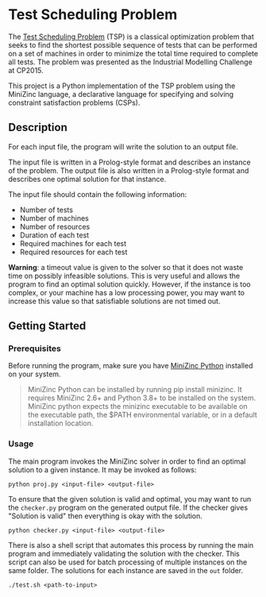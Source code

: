 # Test Scheduling Problem

The [Test Scheduling Problem](https://www.csplib.org/Problems/prob073/)
(TSP) is a classical optimization problem that seeks to find the
shortest possible sequence of tests that can be performed on a
set of machines in order to minimize the total time required to
complete all tests. The problem was presented as the
Industrial Modelling Challenge at CP2015.

This project is a Python implementation of the TSP problem using
the MiniZinc language, a declarative language for specifying
and solving constraint satisfaction problems (CSPs).

## Description

For each input file, the program will write the solution to an output file.

The input file is written in a Prolog-style format and describes
an instance of the problem. The output file is also written in a
Prolog-style format and describes one optimal solution for that
instance.

The input file should contain the following information:
* Number of tests
* Number of machines
* Number of resources
* Duration of each test
* Required machines for each test
* Required resources for each test

**Warning**: a timeout value is given to the solver so that
it does not waste time on possibly infeasible solutions. This
is very useful and allows the program to find an optimal solution
quickly. However, if the instance is too complex, or your machine
has a low processing power, you may want to increase this value
so that satisfiable solutions are not timed out.

## Getting Started

### Prerequisites

Before running the program, make sure you have
[MiniZinc Python](https://github.com/MiniZinc/minizinc-python?tab=readme-ov-file#installation)
installed on your system.

> MiniZinc Python can be installed by running pip install minizinc.
> It requires MiniZinc 2.6+ and Python 3.8+ to be installed on the system.
> MiniZinc python expects the minizinc executable to be available on the
> executable path, the $PATH environmental variable, or in a default
> installation location.

### Usage

The main program invokes the MiniZinc solver in order to find
an optimal solution to a given instance. It may be invoked as follows:

```shell
python proj.py <input-file> <output-file>
```

To ensure that the given solution is valid and optimal, you
may want to run the `checker.py` program on the generated output
file. If the checker gives "Solution is valid" then everything is
okay with the solution.

```shell
python checker.py <input-file> <output-file>
```

There is also a shell script that automates this process by running
the main program and immediately validating the solution with the
checker. This script can also be used for batch processing of multiple
instances on the same folder. The solutions for each instance are
saved in the `out` folder.

```shell
./test.sh <path-to-input>
```